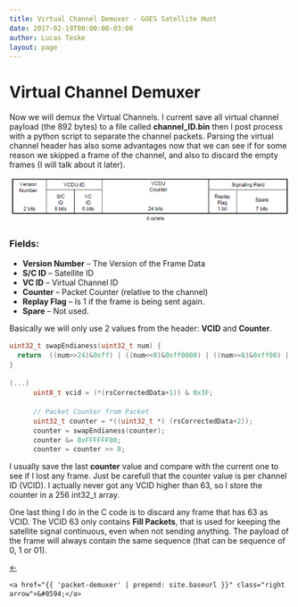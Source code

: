 ```yaml
---
title: Virtual Channel Demuxer - GOES Satellite Hunt
date: 2017-02-19T00:00:00-03:00
author: Lucas Teske
layout: page
---
```


# Virtual Channel Demuxer

Now we will demux the Virtual Channels. I current save all virtual channel payload \(the 892 bytes\) to a file called **channel\_ID.bin** then I post process with a python script to separate the channel packets. Parsing the virtual channel header has also some advantages now that we can see if for some reason we skipped a frame of the channel, and also to discard the empty frames \(I will talk about it later\).

![](/assets/goes-satellite-hunt/vcdu-struct.png)

### Fields:

* **Version Number** – The Version of the Frame Data
* **S/C ID** – Satellite ID
* **VC ID** – Virtual Channel ID
* **Counter** – Packet Counter \(relative to the channel\)
* **Replay Flag** – Is 1 if the frame is being sent again.
* **Spare** – Not used.

Basically we will only use 2 values from the header: **VCID** and **Counter**.

```c
uint32_t swapEndianess(uint32_t num) {
  return  ((num>>24)&0xff) | ((num<<8)&0xff0000) | ((num>>8)&0xff00) | ((num<<24)&0xff000000);
}
 
(...)
      uint8_t vcid = (*(rsCorrectedData+1)) & 0x3F;
 
      // Packet Counter from Packet
      uint32_t counter = *((uint32_t *) (rsCorrectedData+2));
      counter = swapEndianess(counter);
      counter &= 0xFFFFFF00;
      counter = counter >> 8;
```

I usually save the last **counter** value and compare with the current one to see if I lost any frame. Just be carefull that the counter value is per channel ID \(VCID\). I actually never got any VCID higher than 63, so I store the counter in a 256 int32\_t array.

One last thing I do in the C code is to discard any frame that has 63 as VCID. The VCID 63 only contains **Fill Packets**, that is used for keeping the satellite signal continuous, even when not sending anything. The payload of the frame will always contain the same sequence \(that can be sequence of 0, 1 or 01\).

<div class="pagination">
    <a href="{{ 'reed-solomon-error-correction' | prepend: site.baseurl }}" class="left arrow">&#8592;</a>

    <a href="{{ 'packet-demuxer' | prepend: site.baseurl }}" class="right arrow">&#8594;</a>
</div>
